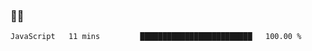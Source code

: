 ### 👨‍💻

<!--START_SECTION:waka-->

```text
JavaScript   11 mins         █████████████████████████   100.00 %
```

<!--END_SECTION:waka-->
